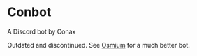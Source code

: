 # Conbot
A Discord bot by Conax

Outdated and discontinued. See [Osmium](https://github.com/Conaxian/Osmium) for a much better bot.
